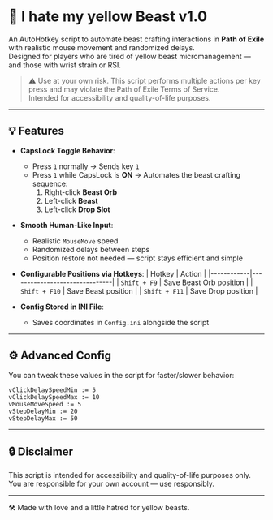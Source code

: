 # 🐍 I hate my yellow Beast v1.0

An AutoHotkey script to automate beast crafting interactions in **Path of Exile** with realistic mouse movement and randomized delays.  
Designed for players who are tired of yellow beast micromanagement — and those with wrist strain or RSI.

> ⚠️ Use at your own risk. This script performs multiple actions per key press and may violate the Path of Exile Terms of Service.  
> Intended for accessibility and quality-of-life purposes.

---

## 💡 Features

- **CapsLock Toggle Behavior**:
  - Press `1` normally → Sends key `1`
  - Press `1` while CapsLock is **ON** → Automates the beast crafting sequence:
    1. Right-click **Beast Orb**
    2. Left-click **Beast**
    3. Left-click **Drop Slot**

- **Smooth Human-Like Input**:
  - Realistic `MouseMove` speed
  - Randomized delays between steps
  - Position restore not needed — script stays efficient and simple

- **Configurable Positions via Hotkeys**:
  | Hotkey     | Action                        |
  |------------|-------------------------------|
  | `Shift + F9`  | Save Beast Orb position       |
  | `Shift + F10` | Save Beast position           |
  | `Shift + F11` | Save Drop position            |

- **Config Stored in INI File**:
  - Saves coordinates in `Config.ini` alongside the script

---

## ⚙️ Advanced Config

You can tweak these values in the script for faster/slower behavior:

```ahk
vClickDelaySpeedMin := 5
vClickDelaySpeedMax := 10
vMouseMoveSpeed := 5
vStepDelayMin := 20
vStepDelayMax := 50
```

---

## 🔒 Disclaimer

This script is intended for accessibility and quality-of-life purposes only.  
You are responsible for your own account — use responsibly.

---

🛠️ Made with love and a little hatred for yellow beasts.
